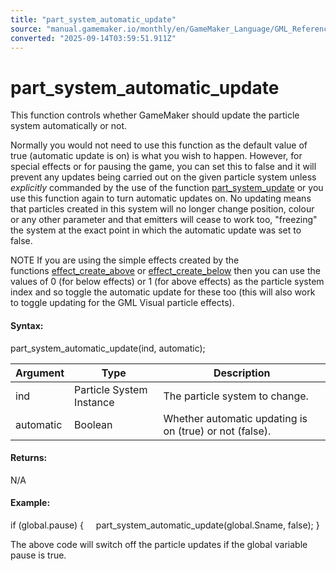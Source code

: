 ```yaml
---
title: "part_system_automatic_update"
source: "manual.gamemaker.io/monthly/en/GameMaker_Language/GML_Reference/Drawing/Particles/Particle_Systems/part_system_automatic_update.htm"
converted: "2025-09-14T03:59:51.911Z"
---
```


# part\_system\_automatic\_update

This function controls whether GameMaker should update the particle system automatically or not.

Normally you would not need to use this function as the default value of true (automatic update is on) is what you wish to happen. However, for special effects or for pausing the game, you can set this to false and it will prevent any updates being carried out on the given particle system unless _explicitly_ commanded by the use of the function [part\_system\_update](part_system_update.md) or you use this function again to turn automatic updates on. No updating means that particles created in this system will no longer change position, colour or any other parameter and that emitters will cease to work too, "freezing" the system at the exact point in which the automatic update was set to false.

NOTE If you are using the simple effects created by the functions [effect\_create\_above](../effect_create_above.md) or [effect\_create\_below](../../../../../../../../GameMaker_Language/GML_Reference/Drawing/Particles/effect_create_below.md) then you can use the values of 0 (for below effects) or 1 (for above effects) as the particle system index and so toggle the automatic update for these too (this will also work to toggle updating for the GML Visual particle effects).

#### Syntax:

part\_system\_automatic\_update(ind, automatic);

| Argument | Type | Description |
| --- | --- | --- |
| ind | Particle System Instance | The particle system to change. |
| automatic | Boolean | Whether automatic updating is on (true) or not (false). |

#### Returns:

N/A

#### Example:

if (global.pause)
{
    part\_system\_automatic\_update(global.Sname, false);
}

The above code will switch off the particle updates if the global variable pause is true.